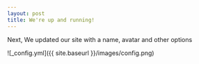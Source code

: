 ```yaml
---
layout: post
title: We're up and running!
---
```


Next, We updated our site with a name, avatar and other options

![_config.yml]({{ site.baseurl }}/images/config.png)
